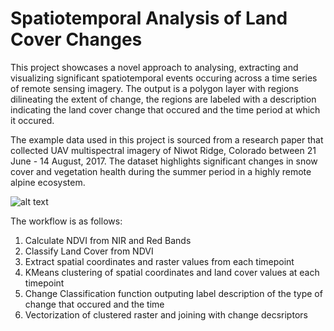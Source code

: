 # Spatiotemporal Analysis of Land Cover Changes

This project showcases a novel approach to analysing, extracting and visualizing significant spatiotemporal events occuring across a time series of remote sensing imagery. The output is a polygon layer with regions dilineating the extent of change, the regions are labeled with a description indicating the land cover change that occured and the time period at which it occured.

The example data used in this project is sourced from a research paper that collected UAV multispectral imagery of Niwot Ridge, Colorado between 21 June - 14 August, 2017. The dataset highlights significant changes in snow cover and vegetation health during the summer period in a highly remote alpine ecosystem.

![alt text](visualization/NiwotRidge_SpatioTemporal.png)

The workflow is as follows:
1. Calculate NDVI from NIR and Red Bands
2. Classify Land Cover from NDVI
3. Extract spatial coordinates and raster values from each timepoint
4. KMeans clustering of spatial coordinates and land cover values at each timepoint
5. Change Classification function outputing label description of the type of change that occured and the time
6. Vectorization of clustered raster and joining with change decsriptors
